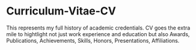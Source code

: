 # Curriculum-Vitae-CV
This represents my full history of academic credentials. CV goes the extra mile to hightlight not just work experience and education but also Awards, Publications, Achievements, Skills, Honors, Presentations, Affiliations.
